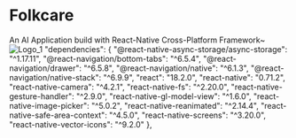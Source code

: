 # Folkcare
An AI Application build with React-Native Cross-Platform Framework~
![Logo_1](https://user-images.githubusercontent.com/90775550/221781915-9399f66b-97f3-464e-9718-8fa675fc0eb3.png)
  "dependencies": {
    "@react-native-async-storage/async-storage": "^1.17.11",
    "@react-navigation/bottom-tabs": "^6.5.4",
    "@react-navigation/drawer": "^6.5.8",
    "@react-navigation/native": "^6.1.3",
    "@react-navigation/native-stack": "^6.9.9",
    "react": "18.2.0",
    "react-native": "0.71.2",
    "react-native-camera": "^4.2.1",
    "react-native-fs": "^2.20.0",
    "react-native-gesture-handler": "^2.9.0",
    "react-native-gl-model-view": "^1.6.0",
    "react-native-image-picker": "^5.0.2",
    "react-native-reanimated": "^2.14.4",
    "react-native-safe-area-context": "^4.5.0",
    "react-native-screens": "^3.20.0",
    "react-native-vector-icons": "^9.2.0"
  },
